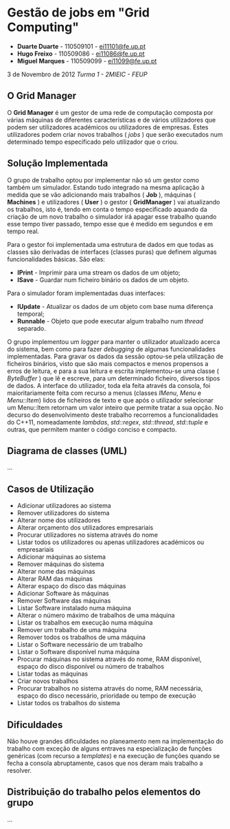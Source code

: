 Gestão de jobs em "Grid Computing"
==================================

- **Duarte Duarte** - 110509101 - ei11101@fe.up.pt
- **Hugo Freixo** - 110509086 - ei11086@fe.up.pt
- **Miguel Marques** - 110509099 - ei11099@fe.up.pt

3 de Novembro de 2012
*Turma 1 - 2MIEIC - FEUP*

O Grid Manager
--------------

O **Grid Manager** é um gestor de uma rede de computação composta por várias máquinas de diferentes
características e de vários utilizadores que podem ser utilizadores académicos ou utilizadores de empresas.
Estes utilizadores podem criar novos trabalhos ( *jobs* ) que serão executados num determinado tempo
especificado pelo utilizador que o criou.


Solução Implementada
--------------------

O grupo de trabalho optou por implementar não só um gestor como também um simulador.
Estando tudo integrado na mesma aplicação à medida que se vão adicionando mais trabalhos ( **Job** ), máquinas ( **Machines** ) e utilizadores ( **User** ) o gestor ( **GridManager** ) vai atualizando os trabalhos, isto é, tendo em conta o tempo especificado aquando da criação de um novo trabalho o simulador irá apagar esse trabalho quando esse tempo tiver passado, tempo esse que é medido em segundos e em tempo real.

Para o gestor foi implementada uma estrutura de dados em que todas as classes são derivadas de interfaces (classes puras) que definem algumas funcionalidades básicas. São elas: 
- **IPrint** - Imprimir para uma stream os dados de um objeto;
- **ISave** - Guardar num ficheiro binário os dados de um objeto.

Para o simulador foram implementadas duas interfaces:
- **IUpdate** - Atualizar os dados de um objeto com base numa diferença temporal;
- **Runnable** - Objeto que pode executar algum trabalho num *thread* separado.

O grupo implementou um *logger* para manter o utilizador atualizado acerca do sistema, bem como para fazer *debugging* de algumas funcionalidades implementadas.
Para gravar os dados da sessão optou-se pela utilização de ficheiros binários, visto que são mais compactos e menos propensos a erros de leitura, e para a sua leitura e escrita implementou-se uma classe ( *ByteBuffer* ) que lê e escreve, para um determinado ficheiro, diversos tipos de dados.
A interface do utilizador, toda ela feita através da consola, foi maioritariamente feita com recurso a menus (classes *IMenu*, *Menu* e *Menu::Item*) lidos de ficheiros de texto e que após o utilizador selecionar um Menu::Item retornam um valor inteiro que permite tratar a sua opção.
No decurso do desenvolvimento deste trabalho recorremos a funcionalidades do C++11, nomeadamente *lambdas*, *std::regex*, *std::thread*, *std::tuple* e outras, que permitem manter o código conciso e compacto.


Diagrama de classes (UML)
-------------------------

...


Casos de Utilização
--------------------

- Adicionar utilizadores ao sistema
- Remover utilizadores do sistema
- Alterar nome dos utilizadores
- Alterar orçamento dos utilizadores empresariais
- Procurar utilizadores no sistema através do nome
- Listar todos os utilizadores ou apenas utilizadores académicos ou empresariais
- Adicionar máquinas ao sistema
- Remover máquinas do sistema
- Alterar nome das máquinas
- Alterar RAM das máquinas
- Alterar espaço do disco das máquinas
- Adicionar Software às máquinas
- Remover Software das máquinas
- Listar Software instalado numa máquina
- Alterar o número máximo de trabalhos de uma máquina
- Listar os trabalhos em execução numa máquina
- Remover um trabalho de uma máquina
- Remover todos os trabalhos de uma máquina
- Listar o Software necessário de um trabalho
- Listar o Software disponível numa máquina
- Procurar máquinas no sistema através do nome, RAM disponível, espaço do disco disponível ou número de trabalhos
- Listar todas as máquinas
- Criar novos trabalhos
- Procurar trabalhos no sistema através do nome, RAM necessária, espaço do disco necessário, prioridade ou tempo de execução
- Listar todos os trabalhos do sistema


Dificuldades
------------

Não houve grandes dificuldades no planeamento nem na implementação do trabalho com exceção de alguns entraves na especialização de funções genéricas (com recurso a *templates*) e na execução de funções quando se fecha a consola abruptamente, casos que nos deram mais trabalho a resolver.


Distribuição do trabalho pelos elementos do grupo
-------------------------------------------------

...

